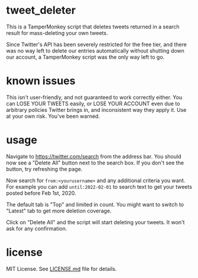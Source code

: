 # tweet_deleter

This is a TamperMonkey script that deletes tweets returned in a search
result for mass-deleting your own tweets.

Since Twitter's API has been severely restricted for the free tier, and there was
no way left to delete our entries automatically without shutting down our
account, a TamperMonkey script was the only way left to go.

# known issues
This isn't user-friendly, and not guaranteed to work correctly either. You can LOSE YOUR TWEETS easily,
or LOSE YOUR ACCOUNT even due to arbitrary policies Twitter brings in, and inconsistent way
they apply it. Use at your own risk. You've been warned.

# usage
Navigate to https://twitter.com/search from the address bar. You should now see a "Delete All" button
next to the search box. If you don't see the button, try refreshing the page.

Now search for `from:<yourusername>` and any additional criteria you want. For example you can add
`until:2022-02-01` to search text to get your tweets posted before Feb 1st, 2020. 

The default tab is "Top" and limited in count. You might want to switch to "Latest" tab to get more
deletion coverage.

Click on "Delete All" and the script will start deleting your tweets. It won't ask for any confirmation.

# license

MIT License. See [LICENSE.md](LICENSE.md) file for details.
